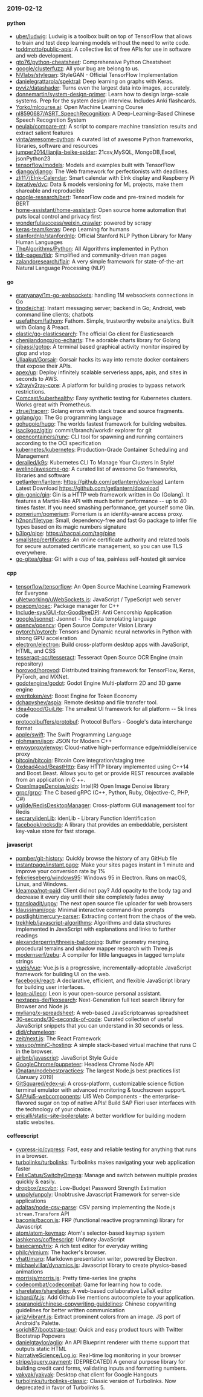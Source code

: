 ### 2019-02-12

#### python
* [uber/ludwig](https://github.com/uber/ludwig): Ludwig is a toolbox built on top of TensorFlow that allows to train and test deep learning models without the need to write code.
* [toddmotto/public-apis](https://github.com/toddmotto/public-apis): A collective list of free APIs for use in software and web development.
* [gto76/python-cheatsheet](https://github.com/gto76/python-cheatsheet): Comprehensive Python Cheatsheet
* [google/clusterfuzz](https://github.com/google/clusterfuzz): All your bug are belong to us.
* [NVlabs/stylegan](https://github.com/NVlabs/stylegan): StyleGAN - Official TensorFlow Implementation
* [danielegrattarola/spektral](https://github.com/danielegrattarola/spektral): Deep learning on graphs with Keras.
* [pyviz/datashader](https://github.com/pyviz/datashader): Turns even the largest data into images, accurately.
* [donnemartin/system-design-primer](https://github.com/donnemartin/system-design-primer): Learn how to design large-scale systems. Prep for the system design interview. Includes Anki flashcards.
* [Yorko/mlcourse.ai](https://github.com/Yorko/mlcourse.ai): Open Machine Learning Course
* [nl8590687/ASRT_SpeechRecognition](https://github.com/nl8590687/ASRT_SpeechRecognition): A Deep-Learning-Based Chinese Speech Recognition System 
* [neulab/compare-mt](https://github.com/neulab/compare-mt): A script to compare machine translation results and extract salient features
* [vinta/awesome-python](https://github.com/vinta/awesome-python): A curated list of awesome Python frameworks, libraries, software and resources
* [jumper2014/lianjia-beike-spider](https://github.com/jumper2014/lianjia-beike-spider): 21csv,MySQL, MongoDB,Excel, jsonPython23 
* [tensorflow/models](https://github.com/tensorflow/models): Models and examples built with TensorFlow
* [django/django](https://github.com/django/django): The Web framework for perfectionists with deadlines.
* [zli117/EInk-Calendar](https://github.com/zli117/EInk-Calendar): Smart calendar with EInk display and Raspberry Pi
* [iterative/dvc](https://github.com/iterative/dvc): Data & models versioning for ML projects, make them shareable and reproducible
* [google-research/bert](https://github.com/google-research/bert): TensorFlow code and pre-trained models for BERT
* [home-assistant/home-assistant](https://github.com/home-assistant/home-assistant):  Open source home automation that puts local control and privacy first
* [wonderfulsuccess/weixin_crawler](https://github.com/wonderfulsuccess/weixin_crawler): powered by scrapy
* [keras-team/keras](https://github.com/keras-team/keras): Deep Learning for humans
* [stanfordnlp/stanfordnlp](https://github.com/stanfordnlp/stanfordnlp): Official Stanford NLP Python Library for Many Human Languages
* [TheAlgorithms/Python](https://github.com/TheAlgorithms/Python): All Algorithms implemented in Python
* [tldr-pages/tldr](https://github.com/tldr-pages/tldr):  Simplified and community-driven man pages
* [zalandoresearch/flair](https://github.com/zalandoresearch/flair): A very simple framework for state-of-the-art Natural Language Processing (NLP)

#### go
* [eranyanay/1m-go-websockets](https://github.com/eranyanay/1m-go-websockets): handling 1M websockets connections in Go
* [tinode/chat](https://github.com/tinode/chat): Instant messaging server; backend in Go; Android, web command line clients; chatbots
* [usefathom/fathom](https://github.com/usefathom/fathom): Fathom. Simple, trustworthy website analytics. Built with Golang & Preact.
* [elastic/go-elasticsearch](https://github.com/elastic/go-elasticsearch): The official Go client for Elasticsearch
* [chenjiandongx/go-echarts](https://github.com/chenjiandongx/go-echarts):  The adorable charts library for Golang
* [cjbassi/gotop](https://github.com/cjbassi/gotop): A terminal based graphical activity monitor inspired by gtop and vtop
* [Ullaakut/Gorsair](https://github.com/Ullaakut/Gorsair): Gorsair hacks its way into remote docker containers that expose their APIs.
* [apex/up](https://github.com/apex/up): Deploy infinitely scalable serverless apps, apis, and sites in seconds to AWS.
* [v2ray/v2ray-core](https://github.com/v2ray/v2ray-core): A platform for building proxies to bypass network restrictions.
* [Comcast/kuberhealthy](https://github.com/Comcast/kuberhealthy): Easy synthetic testing for Kubernetes clusters. Works great with Prometheus.
* [ztrue/tracerr](https://github.com/ztrue/tracerr): Golang errors with stack trace and source fragments.
* [golang/go](https://github.com/golang/go): The Go programming language
* [gohugoio/hugo](https://github.com/gohugoio/hugo): The worlds fastest framework for building websites.
* [isacikgoz/gitin](https://github.com/isacikgoz/gitin): commit/branch/workdir explorer for git
* [opencontainers/runc](https://github.com/opencontainers/runc): CLI tool for spawning and running containers according to the OCI specification
* [kubernetes/kubernetes](https://github.com/kubernetes/kubernetes): Production-Grade Container Scheduling and Management
* [derailed/k9s](https://github.com/derailed/k9s):  Kubernetes CLI To Manage Your Clusters In Style!
* [avelino/awesome-go](https://github.com/avelino/awesome-go): A curated list of awesome Go frameworks, libraries and software
* [getlantern/lantern](https://github.com/getlantern/lantern):  https://github.com/getlantern/download  Lantern Latest Download https://github.com/getlantern/download 
* [gin-gonic/gin](https://github.com/gin-gonic/gin): Gin is a HTTP web framework written in Go (Golang). It features a Martini-like API with much better performance -- up to 40 times faster. If you need smashing performance, get yourself some Gin.
* [pomerium/pomerium](https://github.com/pomerium/pomerium): Pomerium is an identity-aware access proxy.
* [h2non/filetype](https://github.com/h2non/filetype): Small, dependency-free and fast Go package to infer file types based on its magic numbers signature
* [b3log/pipe](https://github.com/b3log/pipe):  https://hacpai.com/tag/pipe
* [smallstep/certificates](https://github.com/smallstep/certificates): An online certificate authority and related tools for secure automated certificate management, so you can use TLS everywhere.
* [go-gitea/gitea](https://github.com/go-gitea/gitea): Git with a cup of tea, painless self-hosted git service

#### cpp
* [tensorflow/tensorflow](https://github.com/tensorflow/tensorflow): An Open Source Machine Learning Framework for Everyone
* [uNetworking/uWebSockets.js](https://github.com/uNetworking/uWebSockets.js): JavaScript / TypeScript web server
* [poacpm/poac](https://github.com/poacpm/poac): Package manager for C++
* [Include-sys/GUI-for-GoodbyeDPI](https://github.com/Include-sys/GUI-for-GoodbyeDPI): Anti Cencorship Application
* [google/jsonnet](https://github.com/google/jsonnet): Jsonnet - The data templating language
* [opencv/opencv](https://github.com/opencv/opencv): Open Source Computer Vision Library
* [pytorch/pytorch](https://github.com/pytorch/pytorch): Tensors and Dynamic neural networks in Python with strong GPU acceleration
* [electron/electron](https://github.com/electron/electron): Build cross-platform desktop apps with JavaScript, HTML, and CSS
* [tesseract-ocr/tesseract](https://github.com/tesseract-ocr/tesseract): Tesseract Open Source OCR Engine (main repository)
* [horovod/horovod](https://github.com/horovod/horovod): Distributed training framework for TensorFlow, Keras, PyTorch, and MXNet.
* [godotengine/godot](https://github.com/godotengine/godot): Godot Engine  Multi-platform 2D and 3D game engine
* [everitoken/evt](https://github.com/everitoken/evt): Boost Engine for Token Economy
* [dchapyshev/aspia](https://github.com/dchapyshev/aspia): Remote desktop and file transfer tool.
* [idea4good/GuiLite](https://github.com/idea4good/GuiLite): The smallest UI framework for all platform -- 5k lines code
* [protocolbuffers/protobuf](https://github.com/protocolbuffers/protobuf): Protocol Buffers - Google's data interchange format
* [apple/swift](https://github.com/apple/swift): The Swift Programming Language
* [nlohmann/json](https://github.com/nlohmann/json): JSON for Modern C++
* [envoyproxy/envoy](https://github.com/envoyproxy/envoy): Cloud-native high-performance edge/middle/service proxy
* [bitcoin/bitcoin](https://github.com/bitcoin/bitcoin): Bitcoin Core integration/staging tree
* [0xdead4ead/BeastHttp](https://github.com/0xdead4ead/BeastHttp): Easy HTTP library implemented using C++14 and Boost.Beast. Allows you to get or provide REST resources available from an application in C ++.
* [OpenImageDenoise/oidn](https://github.com/OpenImageDenoise/oidn): Intel(R) Open Image Denoise library
* [grpc/grpc](https://github.com/grpc/grpc): The C based gRPC (C++, Python, Ruby, Objective-C, PHP, C#)
* [uglide/RedisDesktopManager](https://github.com/uglide/RedisDesktopManager):  Cross-platform GUI management tool for Redis
* [secrary/idenLib](https://github.com/secrary/idenLib): idenLib - Library Function Identification
* [facebook/rocksdb](https://github.com/facebook/rocksdb): A library that provides an embeddable, persistent key-value store for fast storage.

#### javascript
* [pomber/git-history](https://github.com/pomber/git-history): Quickly browse the history of any GitHub file
* [instantpage/instant.page](https://github.com/instantpage/instant.page): Make your sites pages instant in 1 minute and improve your conversion rate by 1%
* [felixrieseberg/windows95](https://github.com/felixrieseberg/windows95):  Windows 95 in Electron. Runs on macOS, Linux, and Windows.
* [kleampa/not-paid](https://github.com/kleampa/not-paid): Client did not pay? Add opacity to the body tag and decrease it every day until their site completely fades away
* [transloadit/uppy](https://github.com/transloadit/uppy): The next open source file uploader for web browsers 
* [klaussinani/qoa](https://github.com/klaussinani/qoa):  Minimal interactive command-line prompts
* [postlight/mercury-parser](https://github.com/postlight/mercury-parser):  Extracting content from the chaos of the web.
* [trekhleb/javascript-algorithms](https://github.com/trekhleb/javascript-algorithms):  Algorithms and data structures implemented in JavaScript with explanations and links to further readings
* [alexanderperrin/threejs-ballooning](https://github.com/alexanderperrin/threejs-ballooning): Buffer geometry merging, procedural terrains and shadow mapper research with Three.js
* [modernserf/zebu](https://github.com/modernserf/zebu): A compiler for little languages in tagged template strings
* [vuejs/vue](https://github.com/vuejs/vue):  Vue.js is a progressive, incrementally-adoptable JavaScript framework for building UI on the web.
* [facebook/react](https://github.com/facebook/react): A declarative, efficient, and flexible JavaScript library for building user interfaces.
* [leon-ai/leon](https://github.com/leon-ai/leon):  Leon is your open-source personal assistant.
* [nextapps-de/flexsearch](https://github.com/nextapps-de/flexsearch): Next-Generation full text search library for Browser and Node.js
* [myliang/x-spreadsheet](https://github.com/myliang/x-spreadsheet): A web-based JavaScriptcanvas spreadsheet
* [30-seconds/30-seconds-of-code](https://github.com/30-seconds/30-seconds-of-code): Curated collection of useful JavaScript snippets that you can understand in 30 seconds or less.
* [didi/chameleon](https://github.com/didi/chameleon):  
* [zeit/next.js](https://github.com/zeit/next.js): The React Framework
* [vasyop/miniC-hosting](https://github.com/vasyop/miniC-hosting): A simple stack-based virtual machine that runs C in the browser.
* [airbnb/javascript](https://github.com/airbnb/javascript): JavaScript Style Guide
* [GoogleChrome/puppeteer](https://github.com/GoogleChrome/puppeteer): Headless Chrome Node API
* [i0natan/nodebestpractices](https://github.com/i0natan/nodebestpractices): The largest Node.js best practices list (January 2019)
* [GitSquared/edex-ui](https://github.com/GitSquared/edex-ui): A cross-platform, customizable science fiction terminal emulator with advanced monitoring & touchscreen support.
* [SAP/ui5-webcomponents](https://github.com/SAP/ui5-webcomponents): UI5 Web Components - the enterprise-flavored sugar on top of native APIs! Build SAP Fiori user interfaces with the technology of your choice.
* [ericalli/static-site-boilerplate](https://github.com/ericalli/static-site-boilerplate): A better workflow for building modern static websites.

#### coffeescript
* [cypress-io/cypress](https://github.com/cypress-io/cypress): Fast, easy and reliable testing for anything that runs in a browser.
* [turbolinks/turbolinks](https://github.com/turbolinks/turbolinks): Turbolinks makes navigating your web application faster
* [FelisCatus/SwitchyOmega](https://github.com/FelisCatus/SwitchyOmega): Manage and switch between multiple proxies quickly & easily.
* [dropbox/zxcvbn](https://github.com/dropbox/zxcvbn): Low-Budget Password Strength Estimation
* [unpoly/unpoly](https://github.com/unpoly/unpoly): Unobtrusive Javascript Framework for server-side applications
* [adaltas/node-csv-parse](https://github.com/adaltas/node-csv-parse): CSV parsing implementing the Node.js `stream.Transform` API
* [baconjs/bacon.js](https://github.com/baconjs/bacon.js): FRP (functional reactive programming) library for Javascript
* [atom/atom-keymap](https://github.com/atom/atom-keymap): Atom's selector-based keymap system
* [jashkenas/coffeescript](https://github.com/jashkenas/coffeescript): Unfancy JavaScript
* [basecamp/trix](https://github.com/basecamp/trix): A rich text editor for everyday writing
* [philc/vimium](https://github.com/philc/vimium): The hacker's browser.
* [yhatt/marp](https://github.com/yhatt/marp): Markdown presentation writer, powered by Electron.
* [michaelvillar/dynamics.js](https://github.com/michaelvillar/dynamics.js): Javascript library to create physics-based animations
* [morrisjs/morris.js](https://github.com/morrisjs/morris.js): Pretty time-series line graphs
* [codecombat/codecombat](https://github.com/codecombat/codecombat): Game for learning how to code.
* [sharelatex/sharelatex](https://github.com/sharelatex/sharelatex): A web-based collaborative LaTeX editor
* [ichord/At.js](https://github.com/ichord/At.js): Add Github like mentions autocomplete to your application.
* [sparanoid/chinese-copywriting-guidelines](https://github.com/sparanoid/chinese-copywriting-guidelines): Chinese copywriting guidelines for better written communication
* [jariz/vibrant.js](https://github.com/jariz/vibrant.js): Extract prominent colors from an image. JS port of Android's Palette.
* [sorich87/bootstrap-tour](https://github.com/sorich87/bootstrap-tour): Quick and easy product tours with Twitter Bootstrap Popovers
* [danielgtaylor/aglio](https://github.com/danielgtaylor/aglio): An API Blueprint renderer with theme support that outputs static HTML
* [NarrativeScience/Log.io](https://github.com/NarrativeScience/Log.io): Real-time log monitoring in your browser
* [stripe/jquery.payment](https://github.com/stripe/jquery.payment): [DEPRECATED] A general purpose library for building credit card forms, validating inputs and formatting numbers.
* [yakyak/yakyak](https://github.com/yakyak/yakyak): Desktop chat client for Google Hangouts
* [turbolinks/turbolinks-classic](https://github.com/turbolinks/turbolinks-classic): Classic version of Turbolinks. Now deprecated in favor of Turbolinks 5.
